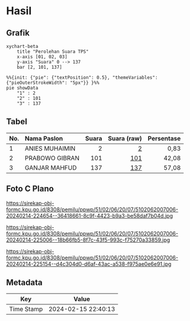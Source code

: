 # Hasil

## Grafik

```mermaid
xychart-beta
    title "Perolehan Suara TPS"
    x-axis [01, 02, 03]
    y-axis "Suara" 0 --> 137
    bar [2, 101, 137]
```

```mermaid
%%{init: {"pie": {"textPosition": 0.5}, "themeVariables": {"pieOuterStrokeWidth": "5px"}} }%%
pie showData
    "1" : 2
    "2" : 101
    "3" : 137
```

## Tabel

| No. | Nama Paslon    | Suara | Suara (raw) | Persentase |
|:--- |:-------------- | -----:| -----------:| ----------:|
| 1   | ANIES MUHAIMIN | 2     | [2][p-1]    | 0,83       |
| 2   | PRABOWO GIBRAN | 101   | [101][p-2]  | 42,08      |
| 3   | GANJAR MAHFUD  | 137   | [137][p-3]  | 57,08      |


[p-1]: https://github.com/gigit-pemilu/pemilu-2024-51-bali/blob/main/pilpres/hitung-suara/sub/51-bali/sub/02-tabanan/sub/06-kediri/sub/2007-kaba-kaba/sub/006-tps/sub/paslon-1.txt
[p-2]: https://github.com/gigit-pemilu/pemilu-2024-51-bali/blob/main/pilpres/hitung-suara/sub/51-bali/sub/02-tabanan/sub/06-kediri/sub/2007-kaba-kaba/sub/006-tps/sub/paslon-2.txt
[p-3]: https://github.com/gigit-pemilu/pemilu-2024-51-bali/blob/main/pilpres/hitung-suara/sub/51-bali/sub/02-tabanan/sub/06-kediri/sub/2007-kaba-kaba/sub/006-tps/sub/paslon-3.txt

## Foto C Plano

https://sirekap-obj-formc.kpu.go.id/8308/pemilu/ppwp/51/02/06/20/07/5102062007006-20240214-224654--36418661-8c9f-4423-b9a3-be58daf7b04d.jpg

https://sirekap-obj-formc.kpu.go.id/8308/pemilu/ppwp/51/02/06/20/07/5102062007006-20240214-225006--18b66fb5-8f7c-43f5-993c-f75270a33859.jpg

https://sirekap-obj-formc.kpu.go.id/8308/pemilu/ppwp/51/02/06/20/07/5102062007006-20240214-225154--d4c304d0-d6af-43ac-a538-f975ae0e6e91.jpg


## Metadata

| Key        | Value               |
| ---------- | ------------------- |
| Time Stamp | 2024-02-15 22:40:13 |



